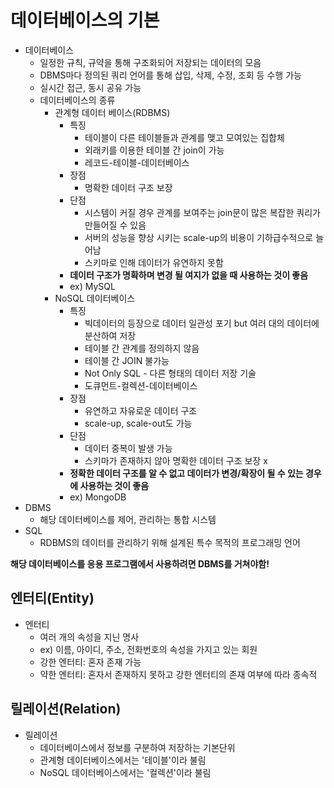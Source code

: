 # 데이터베이스의 기본

* 데이터베이스
  * 일정한 규칙, 규약을 통해 구조화되어 저장되는 데이터의 모음
  * DBMS마다 정의된 쿼리 언어를 통해 삽입, 삭제, 수정, 조회 등 수행 가능
  * 실시간 접근, 동시 공유 가능
  * 데이터베이스의 종류
    * 관계형 데이터 베이스(RDBMS)
      * 특징
        * 테이블이 다른 테이블들과 관계를 맺고 모여있는 집합체
        * 외래키를 이용한 테이블 간 join이 가능
        * 레코드-테이블-데이터베이스
      * 장점
        * 명확한 데이터 구조 보장
      * 단점
        * 시스템이 커질 경우 관계를 보여주는 join문이 많은 복잡한 쿼리가 만들어질 수 있음
        * 서버의 성능을 향상 시키는 scale-up의 비용이 기하급수적으로 늘어남
        * 스키마로 인해 데이터가 유연하지 못함
      * **데이터 구조가 명확하며 변경 될 여지가 없을 때 사용하는 것이 좋음**
      * ex) MySQL
    * NoSQL 데이터베이스
      * 특징
        * 빅데이터의 등장으로 데이터 일관성 포기 but 여러 대의 데이터에 분산하여 저장
        * 테이블 간 관계를 정의하지 않음
        * 테이블 간 JOIN 불가능
        * Not Only SQL - 다른 형태의 데이터 저장 기술
        * 도큐먼트-컬렉션-데이터베이스
      * 장점
        * 유연하고 자유로운 데이터 구조
        * scale-up, scale-out도 가능
      * 단점
        * 데이터 중복이 발생 가능
        * 스키마가 존재하지 않아 명확한 데이터 구조 보장 x
      * **정확한 데이터 구조를 알 수 없고 데이터가 변경/확장이 될 수 있는 경우에 사용하는 것이 좋음**
      * ex) MongoDB
* DBMS
  * 해당 데이터베이스를 제어, 관리하는 통합 시스템
* SQL
  * RDBMS의 데이터를 관리하기 위해 설계된 특수 목적의 프로그래밍 언어

 **해당 데이터베이스를 응용 프로그램에서 사용하려면 DBMS를 거쳐야함!** 



## 엔터티(Entity)

* 엔터티
  * 여러 개의 속성을 지닌 명사
  * ex) 이름, 아이디, 주소, 전화번호의 속성을 가지고 있는 회원
  * 강한 엔터티: 혼자 존재 가능
  * 약한 엔터티: 혼자서 존재하지 못하고 강한 엔터티의 존재 여부에 따라 종속적



## 릴레이션(Relation)

* 릴레이션
  * 데이터베이스에서 정보를 구분하여 저장하는 기본단위
  * 관계형 데이터베이스에서는 '테이블'이라 불림
  * NoSQL 데이터베이스에서는 '컬렉션'이라 불림

